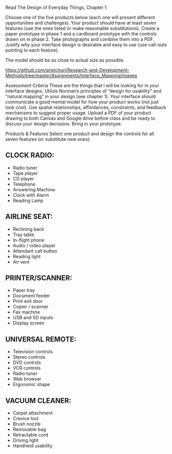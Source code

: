 Read The Design of Everyday Things, Chapter 1

Choose one of the five products below (each one will present different opportunities and challenges).
Your product should have at least seven features (use the ones listed or make reasonable substitutions).
Create a paper prototype in phase 1 and a cardboard prototype with the controls drawn on in phase 2. Take photographs and combine them into a PDF.
Justify why your interface design is desirable and easy to use (use call-outs pointing to each feature). 

The model should be as close to actual size as possible.

https://github.com/arielchuri/Research-and-Development-Methods/tree/master/Assignments/Interface_Mapping/images

Assessment Criteria
These are the things that I will be looking for in your interface designs.
Utilize Norman’s principles of “design for usability” and “natural mapping” in your design (see chapter 1).
Your interface should communicate a good mental model for how your product works (not just look cool).
Use spatial relationships, affordances, constraints, and feedback mechanisms to suggest proper usage.
Upload a PDF of your product drawing to both Canvas and Google drive before class and be ready to discuss your design decisions. Bring in your prototype.

Products & Features
Select one product and design the controls for all seven features (or substitute new ones).

## CLOCK RADIO:
+ Radio tuner
+ Tape player
+ CD player
+ Telephone
+ Answering Machine
+ Clock with Alarm
+ Reading Lamp

## AIRLINE SEAT:
+ Reclining back
+ Tray table
+ In-flight phone
+ Audio / video player
+ Attendant call button
+ Reading light
+ Air vent

## PRINTER/SCANNER:
+ Paper tray
+ Document feeder
+ Print exit door
+ Copier / scanner
+ Fax machine
+ USB and SD inputs
+ Display screen

## UNIVERSAL REMOTE:
+ Television controls
+ Stereo controls
+ DVD controls
+ VCR controls
+ Radio tuner
+ Web browser
+ Ergonomic shape

## VACUUM CLEANER:
+ Carpet attachment
+ Crevice tool
+ Brush nozzle
+ Removable bag
+ Retractable cord
+ Driving light
+ Handheld usability
